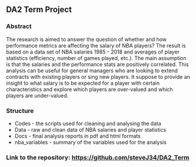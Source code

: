 ## DA2 Term Project 
### Abstract 
The research is aimed to answer the question of whether and how performance metrics are affecting the salary of NBA players? The result is based on a data set of NBA salaries 1985 - 2018 and averages of player statistics (efficiency, number of games played, etc.). The main assumption is that the salaries and the performance stats are positively correlated. This analysis can be useful for general managers who are looking to extend contracts with existing players or sing new players. It suppose to provide an insight to what salary is to be expected for a player with certain characteristics and explore which players are over-valued and which players are under-valued. 
### Structure 
* Codes - the scripts used for cleaning and analysing the data 
* Data - raw and clean data of NBA salaries and player statistics 
* Docs - final analysis reports in pdf and html formats 
* nba_variables - summary of the variables used for the analysis 
### Link to the repository: https://github.com/steveJ34/DA2_Term
